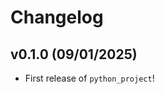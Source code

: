 # Changelog

<!--next-version-placeholder-->

## v0.1.0 (09/01/2025)

- First release of `python_project`!